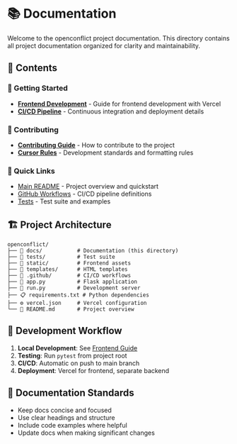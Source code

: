 # 📚 Documentation

Welcome to the openconflict project documentation. This directory contains all project documentation organized for clarity and maintainability.

## 📖 Contents

### 🚀 Getting Started
- **[Frontend Development](frontend.md)** - Guide for frontend development with Vercel
- **[CI/CD Pipeline](ci_cd.md)** - Continuous integration and deployment details

### 👥 Contributing
- **[Contributing Guide](contributing.md)** - How to contribute to the project
- **[Cursor Rules](cursor-rules.md)** - Development standards and formatting rules

### 🔗 Quick Links
- [Main README](../README.md) - Project overview and quickstart
- [GitHub Workflows](../.github/workflows/) - CI/CD pipeline definitions
- [Tests](../tests/) - Test suite and examples

## 🏗️ Project Architecture

```
openconflict/
├── 📁 docs/           # Documentation (this directory)
├── 📁 tests/          # Test suite
├── 📁 static/         # Frontend assets
├── 📁 templates/      # HTML templates
├── 📁 .github/        # CI/CD workflows
├── 🐍 app.py          # Flask application
├── 🚀 run.py          # Development server
├── 📋 requirements.txt # Python dependencies
├── ⚙️ vercel.json     # Vercel configuration
└── 📖 README.md       # Project overview
```

## 🎯 Development Workflow

1. **Local Development**: See [Frontend Guide](frontend.md)
2. **Testing**: Run `pytest` from project root
3. **CI/CD**: Automatic on push to main branch
4. **Deployment**: Vercel for frontend, separate backend

## 📝 Documentation Standards

- Keep docs concise and focused
- Use clear headings and structure
- Include code examples where helpful
- Update docs when making significant changes 
